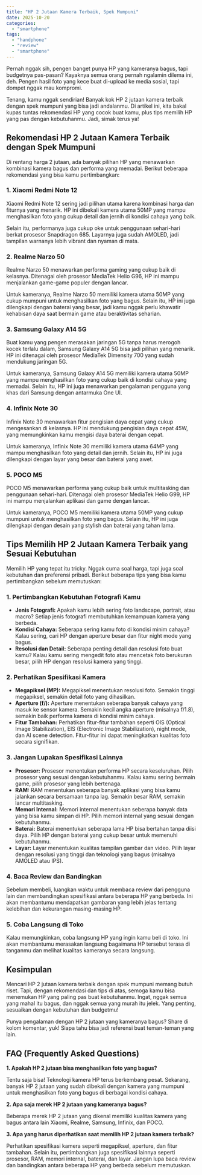```yaml
---
title: "HP 2 Jutaan Kamera Terbaik, Spek Mumpuni"
date: 2025-10-20
categories: 
  - "smartphone"
tags: 
  - "handphone"
  - "review"
  - "smartphone"
---
```


Pernah nggak sih, pengen banget punya HP yang kameranya bagus, tapi budgetnya pas-pasan? Kayaknya semua orang pernah ngalamin dilema ini, deh. Pengen hasil foto yang kece buat di-upload ke media sosial, tapi dompet nggak mau kompromi.

Tenang, kamu nggak sendirian! Banyak kok HP 2 jutaan kamera terbaik dengan spek mumpuni yang bisa jadi andalanmu. Di artikel ini, kita bakal kupas tuntas rekomendasi HP yang cocok buat kamu, plus tips memilih HP yang pas dengan kebutuhanmu. Jadi, simak terus ya!

## Rekomendasi HP 2 Jutaan Kamera Terbaik dengan Spek Mumpuni

Di rentang harga 2 jutaan, ada banyak pilihan HP yang menawarkan kombinasi kamera bagus dan performa yang memadai. Berikut beberapa rekomendasi yang bisa kamu pertimbangkan:

### 1\. Xiaomi Redmi Note 12

Xiaomi Redmi Note 12 sering jadi pilihan utama karena kombinasi harga dan fiturnya yang menarik. HP ini dibekali kamera utama 50MP yang mampu menghasilkan foto yang cukup detail dan jernih di kondisi cahaya yang baik.

Selain itu, performanya juga cukup oke untuk penggunaan sehari-hari berkat prosesor Snapdragon 685. Layarnya juga sudah AMOLED, jadi tampilan warnanya lebih vibrant dan nyaman di mata.

### 2\. Realme Narzo 50

Realme Narzo 50 menawarkan performa gaming yang cukup baik di kelasnya. Ditenagai oleh prosesor MediaTek Helio G96, HP ini mampu menjalankan game-game populer dengan lancar.

Untuk kameranya, Realme Narzo 50 memiliki kamera utama 50MP yang cukup mumpuni untuk menghasilkan foto yang bagus. Selain itu, HP ini juga dilengkapi dengan baterai yang besar, jadi kamu nggak perlu khawatir kehabisan daya saat bermain game atau beraktivitas seharian.

### 3\. Samsung Galaxy A14 5G

Buat kamu yang pengen merasakan jaringan 5G tanpa harus merogoh kocek terlalu dalam, Samsung Galaxy A14 5G bisa jadi pilihan yang menarik. HP ini ditenagai oleh prosesor MediaTek Dimensity 700 yang sudah mendukung jaringan 5G.

Untuk kameranya, Samsung Galaxy A14 5G memiliki kamera utama 50MP yang mampu menghasilkan foto yang cukup baik di kondisi cahaya yang memadai. Selain itu, HP ini juga menawarkan pengalaman pengguna yang khas dari Samsung dengan antarmuka One UI.

### 4\. Infinix Note 30

Infinix Note 30 menawarkan fitur pengisian daya cepat yang cukup mengesankan di kelasnya. HP ini mendukung pengisian daya cepat 45W, yang memungkinkan kamu mengisi daya baterai dengan cepat.

Untuk kameranya, Infinix Note 30 memiliki kamera utama 64MP yang mampu menghasilkan foto yang detail dan jernih. Selain itu, HP ini juga dilengkapi dengan layar yang besar dan baterai yang awet.

### 5\. POCO M5

POCO M5 menawarkan performa yang cukup baik untuk multitasking dan penggunaan sehari-hari. Ditenagai oleh prosesor MediaTek Helio G99, HP ini mampu menjalankan aplikasi dan game dengan lancar.

Untuk kameranya, POCO M5 memiliki kamera utama 50MP yang cukup mumpuni untuk menghasilkan foto yang bagus. Selain itu, HP ini juga dilengkapi dengan desain yang stylish dan baterai yang tahan lama.

## Tips Memilih HP 2 Jutaan Kamera Terbaik yang Sesuai Kebutuhan

Memilih HP yang tepat itu tricky. Nggak cuma soal harga, tapi juga soal kebutuhan dan preferensi pribadi. Berikut beberapa tips yang bisa kamu pertimbangkan sebelum memutuskan:

### 1\. Pertimbangkan Kebutuhan Fotografi Kamu

- **Jenis Fotografi:** Apakah kamu lebih sering foto landscape, portrait, atau macro? Setiap jenis fotografi membutuhkan kemampuan kamera yang berbeda.
- **Kondisi Cahaya:** Seberapa sering kamu foto di kondisi minim cahaya? Kalau sering, cari HP dengan aperture besar dan fitur night mode yang bagus.
- **Resolusi dan Detail:** Seberapa penting detail dan resolusi foto buat kamu? Kalau kamu sering mengedit foto atau mencetak foto berukuran besar, pilih HP dengan resolusi kamera yang tinggi.

### 2\. Perhatikan Spesifikasi Kamera

- **Megapiksel (MP):** Megapiksel menentukan resolusi foto. Semakin tinggi megapiksel, semakin detail foto yang dihasilkan.
- **Aperture (f/):** Aperture menentukan seberapa banyak cahaya yang masuk ke sensor kamera. Semakin kecil angka aperture (misalnya f/1.8), semakin baik performa kamera di kondisi minim cahaya.
- **Fitur Tambahan:** Perhatikan fitur-fitur tambahan seperti OIS (Optical Image Stabilization), EIS (Electronic Image Stabilization), night mode, dan AI scene detection. Fitur-fitur ini dapat meningkatkan kualitas foto secara signifikan.

### 3\. Jangan Lupakan Spesifikasi Lainnya

- **Prosesor:** Prosesor menentukan performa HP secara keseluruhan. Pilih prosesor yang sesuai dengan kebutuhanmu. Kalau kamu sering bermain game, pilih prosesor yang lebih bertenaga.
- **RAM:** RAM menentukan seberapa banyak aplikasi yang bisa kamu jalankan secara bersamaan tanpa lag. Semakin besar RAM, semakin lancar multitasking.
- **Memori Internal:** Memori internal menentukan seberapa banyak data yang bisa kamu simpan di HP. Pilih memori internal yang sesuai dengan kebutuhanmu.
- **Baterai:** Baterai menentukan seberapa lama HP bisa bertahan tanpa diisi daya. Pilih HP dengan baterai yang cukup besar untuk memenuhi kebutuhanmu.
- **Layar:** Layar menentukan kualitas tampilan gambar dan video. Pilih layar dengan resolusi yang tinggi dan teknologi yang bagus (misalnya AMOLED atau IPS).

### 4\. Baca Review dan Bandingkan

Sebelum membeli, luangkan waktu untuk membaca review dari pengguna lain dan membandingkan spesifikasi antara beberapa HP yang berbeda. Ini akan membantumu mendapatkan gambaran yang lebih jelas tentang kelebihan dan kekurangan masing-masing HP.

### 5\. Coba Langsung di Toko

Kalau memungkinkan, coba langsung HP yang ingin kamu beli di toko. Ini akan membantumu merasakan langsung bagaimana HP tersebut terasa di tanganmu dan melihat kualitas kameranya secara langsung.

## Kesimpulan

Mencari HP 2 jutaan kamera terbaik dengan spek mumpuni memang butuh riset. Tapi, dengan rekomendasi dan tips di atas, semoga kamu bisa menemukan HP yang paling pas buat kebutuhanmu. Ingat, nggak semua yang mahal itu bagus, dan nggak semua yang murah itu jelek. Yang penting, sesuaikan dengan kebutuhan dan budgetmu!

Punya pengalaman dengan HP 2 jutaan yang kameranya bagus? Share di kolom komentar, yuk! Siapa tahu bisa jadi referensi buat teman-teman yang lain.

## FAQ (Frequently Asked Questions)

**1\. Apakah HP 2 jutaan bisa menghasilkan foto yang bagus?**

Tentu saja bisa! Teknologi kamera HP terus berkembang pesat. Sekarang, banyak HP 2 jutaan yang sudah dibekali dengan kamera yang mumpuni untuk menghasilkan foto yang bagus di berbagai kondisi cahaya.

**2\. Apa saja merek HP 2 jutaan yang kameranya bagus?**

Beberapa merek HP 2 jutaan yang dikenal memiliki kualitas kamera yang bagus antara lain Xiaomi, Realme, Samsung, Infinix, dan POCO.

**3\. Apa yang harus diperhatikan saat memilih HP 2 jutaan kamera terbaik?**

Perhatikan spesifikasi kamera seperti megapiksel, aperture, dan fitur tambahan. Selain itu, pertimbangkan juga spesifikasi lainnya seperti prosesor, RAM, memori internal, baterai, dan layar. Jangan lupa baca review dan bandingkan antara beberapa HP yang berbeda sebelum memutuskan.
